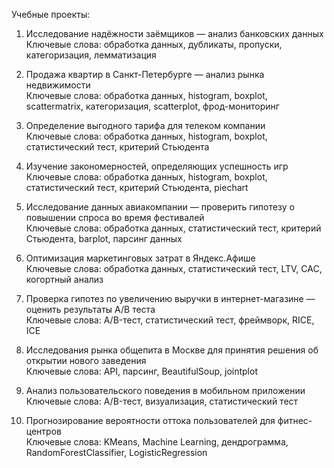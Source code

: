 Учебные проекты:
1. Исследование надёжности заёмщиков — анализ банковских данных <br>
Ключевые слова: обработка данных, дубликаты, пропуски, категоризация, лемматизация


2. Продажа квартир в Санкт-Петербурге — анализ рынка недвижимости <br>
Ключевые слова: обработка данных, histogram, boxplot, scattermatrix,
категоризация, scatterplot,  фрод-мониторинг

3. Определение выгодного тарифа для телеком компании  <br>
Ключевые слова: обработка данных, histogram, boxplot, статистический тест,
критерий Стьюдента

4. Изучение закономерностей, определяющих успешность игр <br>
Ключевые слова: обработка данных, histogram, boxplot, статистический тест,
критерий Стьюдента, piechart

5.  Исследование данных авиакомпании — проверить гипотезу о повышении
спроса во время фестивалей <br>
Ключевые слова:  обработка данных, статистический тест, критерий Стьюдента,
barplot, парсинг данных

6. Оптимизация маркетинговых затрат в Яндекс.Афише <br>
Ключевые слова: обработка данных, статистический тест, LTV, CAC, когортный анализ

7.  Проверка гипотез по увеличению выручки в интернет-магазине —
оценить результаты A/B теста <br>
Ключевые слова: A/B-тест, статистический тест, фреймворк, RICE, ICE

8. Исследования рынка общепита в Москве для принятия решения об
открытии нового заведения<br>
Ключевые слова: API, парсинг, BeautifulSoup, jointplot

9. Анализ пользовательского поведения в мобильном приложении<br>
Ключевые слова: A/B-тест, визуализация, статистический тест

10.  Прогнозирование вероятности оттока пользователей для фитнес-центров <br>
Ключевые слова: KMeans, Machine Learning, дендрограмма, RandomForestClassifier,
LogisticRegression
